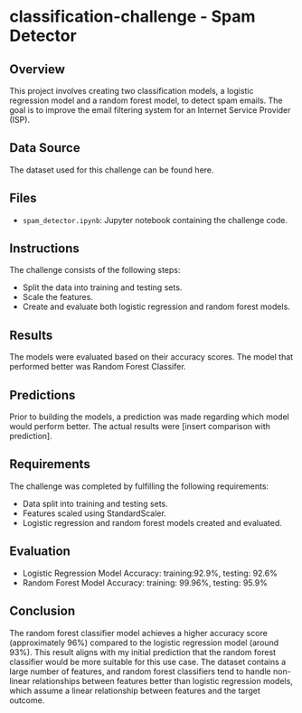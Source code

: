 # classification-challenge - Spam Detector

## Overview

This project involves creating two classification models, a logistic regression model and a random forest model, to detect spam emails. The goal is to improve the email filtering system for an Internet Service Provider (ISP).

## Data Source

The dataset used for this challenge can be found here.

## Files

- `spam_detector.ipynb`: Jupyter notebook containing the challenge code.

## Instructions

The challenge consists of the following steps:

- Split the data into training and testing sets.
- Scale the features.
- Create and evaluate both logistic regression and random forest models.

## Results

The models were evaluated based on their accuracy scores. The model that performed better was Random Forest Classifer.

## Predictions

Prior to building the models, a prediction was made regarding which model would perform better. The actual results were [insert comparison with prediction].

## Requirements

The challenge was completed by fulfilling the following requirements:

- Data split into training and testing sets.
- Features scaled using StandardScaler.
- Logistic regression and random forest models created and evaluated.

## Evaluation

- Logistic Regression Model Accuracy: training:92.9%, testing: 92.6%
- Random Forest Model Accuracy: training: 99.96%, testing: 95.9%

## Conclusion

The random forest classifier model achieves a higher accuracy score (approximately 96%) compared to the logistic regression model (around 93%). This result aligns with my initial prediction that the random forest classifier would be more suitable for this use case. The dataset contains a large number of features, and random forest classifiers tend to handle non-linear relationships between features better than logistic regression models, which assume a linear relationship between features and the target outcome.
